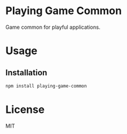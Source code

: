 Playing Game Common
===================

Game common for playful applications.

# Usage

## Installation

```bash
npm install playing-game-common
```

# License

MIT